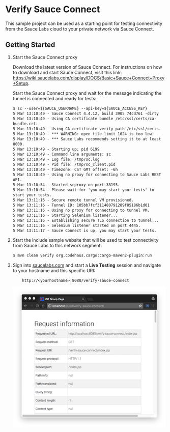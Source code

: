 # Verify Sauce Connect

This sample project can be used as a starting point for testing connectivity from the Sauce Labs cloud to your private network via Sauce Connect.

## Getting Started

1. Start the Sauce Connect proxy

    Download the latest version of Sauce Connect.  For instructions on how to download and start Sauce Connect, visit this link: https://wiki.saucelabs.com/display/DOCS/Basic+Sauce+Connect+Proxy+Setup.

    Start the Sauce Connect proxy and wait for the message indicating the tunnel is connected and ready for tests:

    ```
    $ sc --user=${SAUCE_USERNAME} --api-key=${SAUCE_ACCESS_KEY}
    5 Mar 13:10:49 - Sauce Connect 4.4.12, build 3905 74cd761 -dirty
    5 Mar 13:10:49 - Using CA certificate bundle /etc/ssl/certs/ca-bundle.crt.
    5 Mar 13:10:49 - Using CA certificate verify path /etc/ssl/certs.
    5 Mar 13:10:49 - *** WARNING: open file limit 1024 is too low!
    5 Mar 13:10:49 - *** Sauce Labs recommends setting it to at least 8000.
    5 Mar 13:10:49 - Starting up; pid 6199
    5 Mar 13:10:49 - Command line arguments: sc
    5 Mar 13:10:49 - Log file: /tmp/sc.log
    5 Mar 13:10:49 - Pid file: /tmp/sc_client.pid
    5 Mar 13:10:49 - Timezone: CST GMT offset: -6h
    5 Mar 13:10:49 - Using no proxy for connecting to Sauce Labs REST API.
    5 Mar 13:10:54 - Started scproxy on port 38195.
    5 Mar 13:10:54 - Please wait for 'you may start your tests' to start your tests.
    5 Mar 13:11:16 - Secure remote tunnel VM provisioned.
    5 Mar 13:11:16 - Tunnel ID: 105bb7fcf311480791289f85186b1d01
    5 Mar 13:11:16 - Using no proxy for connecting to tunnel VM.
    5 Mar 13:11:16 - Starting Selenium listener...
    5 Mar 13:11:16 - Establishing secure TLS connection to tunnel...
    5 Mar 13:11:16 - Selenium listener started on port 4445.
    5 Mar 13:11:17 - Sauce Connect is up, you may start your tests.
    ```

2. Start the include sample website that will be used to test connectivity from Sauce Labs to this network segment:

    ```bash
    $ mvn clean verify org.codehaus.cargo:cargo-maven2-plugin:run
    ```

3. Sign into [saucelabs.com]() and start a **Live Testing** session and navigate to your hostname and this specific URI:

    ```
        http://<yourhostname>:8080/verify-sauce-connect
    ```
    
    ![](result.png)
